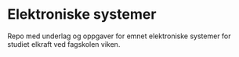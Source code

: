 # Elektroniske systemer
Repo med underlag og oppgaver for emnet elektroniske systemer for studiet elkraft ved fagskolen viken. 
